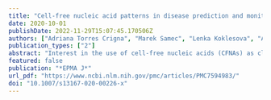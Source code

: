 ```yaml
---
title: "Cell-free nucleic acid patterns in disease prediction and monitoring—hype or hope?"
date: 2020-10-01
publishDate: 2022-11-29T15:07:45.170506Z
authors: ["Adriana Torres Crigna", "Marek Samec", "Lenka Koklesova", "Alena Liskova", "Frank A. Giordano", "Peter Kubatka", "Olga Golubnitschaja"]
publication_types: ["2"]
abstract: "Interest in the use of cell-free nucleic acids (CFNAs) as clinical non-invasive biomarker panels for prediction and prevention of multiple diseases has greatly increased over the last decade. Indeed, circulating CFNAs are attributable to many physiological and pathological processes such as imbalanced stress conditions, physical activities, extensive apoptosis of different origin, systemic hypoxic-ischemic events and tumour progression, amongst others. This article highlights the involvement of circulating CFNAs in local and systemic processes dealing with the question, whether specific patterns of CFNAs in blood, their detection, quantity and quality (such as their methylation status) might be instrumental to predict a disease development/progression and could be further utilised for accompanying diagnostics, targeted prevention, creation of individualised therapy algorithms, therapy monitoring and prognosis. Presented considerations conform with principles of 3P medicine and serve for improving individual outcomes and cost efficacy of medical services provided to the population."
featured: false
publication: "*EPMA J*"
url_pdf: "https://www.ncbi.nlm.nih.gov/pmc/articles/PMC7594983/"
doi: "10.1007/s13167-020-00226-x"
---
```


